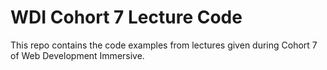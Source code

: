# WDI Cohort 7 Lecture Code

This repo contains the code examples from lectures given during Cohort 7
of Web Development Immersive.
